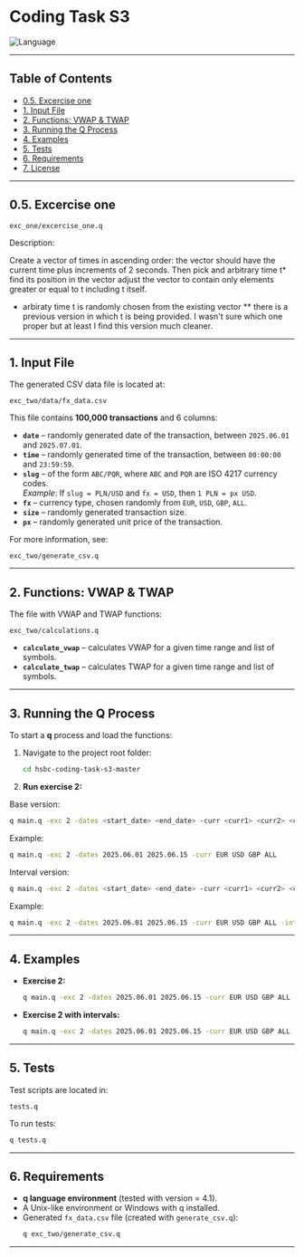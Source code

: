 # Coding Task S3

![Language](https://img.shields.io/badge/language-Q-lightgrey.svg)

---

## Table of Contents
- [0.5. Excercise one](#0.5-excercise-one)
- [1. Input File](#1-input-file)
- [2. Functions: VWAP & TWAP](#2-functions-vwap--twap)
- [3. Running the Q Process](#3-running-the-q-process)
- [4. Examples](#4-examples)
- [5. Tests](#5-tests)
- [6. Requirements](#6-requirements)
- [7. License](#7-license)

---

## 0.5. Excercise one

```
exc_one/excercise_one.q
```

Description:

Create a vector of times in ascending order: the vector should have the current time plus increments of 2 seconds. Then pick and arbitrary time t* find its position in the vector adjust the vector to contain only elements greater or equal to t including t itself.

* arbiraty time t is randomly chosen from the existing vector
** there is a previous version in which t is being provided. I wasn't sure which one proper but at least I find this version much cleaner.

---

## 1. Input File

The generated CSV data file is located at:

```
exc_two/data/fx_data.csv
```

This file contains **100,000 transactions** and 6 columns:

- **`date`** – randomly generated date of the transaction, between `2025.06.01` and `2025.07.01`.
- **`time`** – randomly generated time of the transaction, between `00:00:00` and `23:59:59`.
- **`slug`** – of the form `ABC/PQR`, where `ABC` and `PQR` are ISO 4217 currency codes.  
  *Example*: If `slug = PLN/USD` and `fx = USD`, then `1 PLN = px USD`.
- **`fx`** – currency type, chosen randomly from `EUR`, `USD`, `GBP`, `ALL`.
- **`size`** – randomly generated transaction size.
- **`px`** – randomly generated unit price of the transaction.

For more information, see:

```
exc_two/generate_csv.q
```

---

## 2. Functions: VWAP & TWAP

The file with VWAP and TWAP functions:

```
exc_two/calculations.q
```

- **`calculate_vwap`** – calculates VWAP for a given time range and list of symbols.
- **`calculate_twap`** – calculates TWAP for a given time range and list of symbols.

---

## 3. Running the Q Process

To start a **q** process and load the functions:

1. Navigate to the project root folder:
   ```bash
   cd hsbc-coding-task-s3-master
   ```

2. **Run exercise 2:**

  Base version:
   ```bash
   q main.q -exc 2 -dates <start_date> <end_date> -curr <curr1> <curr2> <curr3> <curr4>
   ```
   Example:
   ```bash
   q main.q -exc 2 -dates 2025.06.01 2025.06.15 -curr EUR USD GBP ALL
   ```
  Interval version:
   ```bash
   q main.q -exc 2 -dates <start_date> <end_date> -curr <curr1> <curr2> <curr3> <curr4>  -int <interval_value>
   ```
   Example:
   ```bash
   q main.q -exc 2 -dates 2025.06.01 2025.06.15 -curr EUR USD GBP ALL -int 1
   ```

---

## 4. Examples

- **Exercise 2:**
  ```bash
  q main.q -exc 2 -dates 2025.06.01 2025.06.15 -curr EUR USD GBP ALL
  ```
- **Exercise 2 with intervals:**
   ```bash
   q main.q -exc 2 -dates 2025.06.01 2025.06.15 -curr EUR USD GBP ALL -int 1
   ```
---

## 5. Tests

Test scripts are located in:

```
tests.q
```

To run tests:
```bash
q tests.q
```

---

## 6. Requirements

- **q language environment** (tested with version = 4.1).
- A Unix-like environment or Windows with q installed.
- Generated `fx_data.csv` file (created with `generate_csv.q`):
  ```bash
  q exc_two/generate_csv.q
  ```

---

